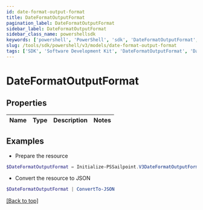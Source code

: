 ```yaml
---
id: date-format-output-format
title: DateFormatOutputFormat
pagination_label: DateFormatOutputFormat
sidebar_label: DateFormatOutputFormat
sidebar_class_name: powershellsdk
keywords: ['powershell', 'PowerShell', 'sdk', 'DateFormatOutputFormat', 'DateFormatOutputFormat'] 
slug: /tools/sdk/powershell/v3/models/date-format-output-format
tags: ['SDK', 'Software Development Kit', 'DateFormatOutputFormat', 'DateFormatOutputFormat']
---
```



# DateFormatOutputFormat

## Properties

Name | Type | Description | Notes
------------ | ------------- | ------------- | -------------

## Examples

- Prepare the resource
```powershell
$DateFormatOutputFormat = Initialize-PSSailpoint.V3DateFormatOutputFormat 
```

- Convert the resource to JSON
```powershell
$DateFormatOutputFormat | ConvertTo-JSON
```


[[Back to top]](#) 

